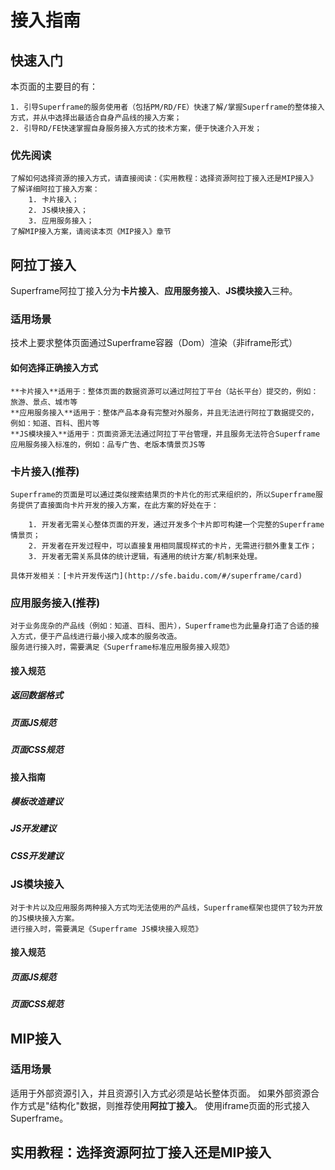# 接入指南

## 快速入门

本页面的主要目的有：

    1. 引导Superframe的服务使用者（包括PM/RD/FE）快速了解/掌握Superframe的整体接入方式，并从中选择出最适合自身产品线的接入方案；
    2. 引导RD/FE快速掌握自身服务接入方式的技术方案，便于快速介入开发；

### 优先阅读
    
    了解如何选择资源的接入方式，请直接阅读：《实用教程：选择资源阿拉丁接入还是MIP接入》
    了解详细阿拉丁接入方案：
        1. 卡片接入；
        2. JS模块接入；
        3. 应用服务接入；
    了解MIP接入方案，请阅读本页《MIP接入》章节

## 阿拉丁接入
Superframe阿拉丁接入分为**卡片接入**、**应用服务接入**、**JS模块接入**三种。

### 适用场景
技术上要求整体页面通过Superframe容器（Dom）渲染（非iframe形式）

#### 如何选择正确接入方式

    **卡片接入**适用于：整体页面的数据资源可以通过阿拉丁平台（站长平台）提交的，例如：旅游、景点、城市等
    **应用服务接入**适用于：整体产品本身有完整对外服务，并且无法进行阿拉丁数据提交的，例如：知道、百科、图片等
    **JS模块接入**适用于：页面资源无法通过阿拉丁平台管理，并且服务无法符合Superframe应用服务接入标准的，例如：品专广告、老版本情景页JS等

### 卡片接入(推荐)

    Superframe的页面是可以通过类似搜索结果页的卡片化的形式来组织的，所以Superframe服务提供了直接面向卡片开发的接入方案，在此方案的好处在于：

        1. 开发者无需关心整体页面的开发，通过开发多个卡片即可构建一个完整的Superframe情景页；
        2. 开发者在开发过程中，可以直接复用相同展现样式的卡片，无需进行额外重复工作；
        3. 开发者无需关系具体的统计逻辑，有通用的统计方案/机制来处理。

    具体开发相关：[卡片开发传送门](http://sfe.baidu.com/#/superframe/card)

### 应用服务接入(推荐)

    对于业务庞杂的产品线（例如：知道、百科、图片），Superframe也为此量身打造了合适的接入方式，便于产品线进行最小接入成本的服务改造。
    服务进行接入时，需要满足《Superframe标准应用服务接入规范》

#### 接入规范

##### 返回数据格式
##### 页面JS规范
##### 页面CSS规范

#### 接入指南

##### 模板改造建议
##### JS开发建议
##### CSS开发建议

### JS模块接入

    对于卡片以及应用服务两种接入方式均无法使用的产品线，Superframe框架也提供了较为开放的JS模块接入方案。
    进行接入时，需要满足《Superframe JS模块接入规范》

#### 接入规范

##### 页面JS规范
##### 页面CSS规范

## MIP接入
### 适用场景
适用于外部资源引入，并且资源引入方式必须是站长整体页面。
如果外部资源合作方式是"结构化"数据，则推荐使用**阿拉丁接入**。
使用iframe页面的形式接入Superframe。
## 实用教程：选择资源阿拉丁接入还是MIP接入
